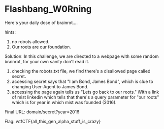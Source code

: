 # Flashbang_W0Rning
Here's your daily dose of brainrot....

hints:
1. no robots allowed.
2. Our roots are our foundation.

Solution:
In this challenge, we are directed to a webpage with some random brainrot, for your own sanity don't read it. 

1. checking the robots.txt file, we find there's a disallowed page called secret.
2. accessing secret says that "I am Bond, James Bond", which is clue to changing User-Agent to James Bond.
3. accessing the page again tells us "Lets go back to our roots." With a link of mist linkedin which tells that there's a query parameter for "our roots" which is for year in which mist was founded (2016).


Final URL: domain/secret?year=2016


Flag: wtfCTF{all_this_gen_alpha_stuff_is_crazy}
